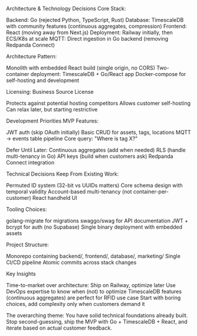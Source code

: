 Architecture & Technology Decisions
Core Stack:

Backend: Go (rejected Python, TypeScript, Rust)
Database: TimescaleDB with community features (continuous aggregates, compression)
Frontend: React (moving away from Next.js)
Deployment: Railway initially, then ECS/K8s at scale
MQTT: Direct ingestion in Go backend (removing Redpanda Connect)

Architecture Pattern:

Monolith with embedded React build (single origin, no CORS)
Two-container deployment: TimescaleDB + Go/React app
Docker-compose for self-hosting and development

Licensing: Business Source License

Protects against potential hosting competitors
Allows customer self-hosting
Can relax later, but starting restrictive

Development Priorities
MVP Features:

JWT auth (skip OAuth initially)
Basic CRUD for assets, tags, locations
MQTT → events table pipeline
Core query: "Where is tag X?"

Defer Until Later:
Continuous aggregates (add when needed)
RLS (handle multi-tenancy in Go)
API keys (build when customers ask)
Redpanda Connect integration

Technical Decisions
Keep From Existing Work:

Permuted ID system (32-bit vs UUIDs matters)
Core schema design with temporal validity
Account-based multi-tenancy (not container-per-customer)
React handheld UI

Tooling Choices:

golang-migrate for migrations
swaggo/swag for API documentation
JWT + bcrypt for auth (no Supabase)
Single binary deployment with embedded assets

Project Structure:

Monorepo containing backend/, frontend/, database/, marketing/
Single CI/CD pipeline
Atomic commits across stack changes

Key Insights

Time-to-market over architecture: Ship on Railway, optimize later
Use DevOps expertise to know when (not) to optimize
TimescaleDB features (continuous aggregates) are perfect for RFID use case
Start with boring choices, add complexity only when customers demand it

The overarching theme: You have solid technical foundations already built. Stop second-guessing, ship the MVP with Go + TimescaleDB + React, and iterate based on actual customer feedback.